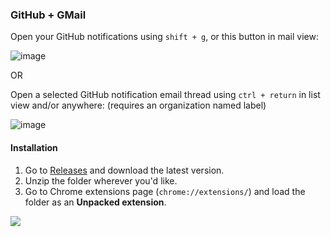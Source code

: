 ### GitHub + GMail

Open your GitHub notifications using `shift + g`, or this button in mail view:

![image](https://f.cloud.github.com/assets/1153134/1597409/bfa91b60-5310-11e3-8439-b2802d9cdf1a.png)

OR

Open a selected GitHub notification email thread using `ctrl + return` in list view and/or anywhere: (requires an organization named label)

![image](https://f.cloud.github.com/assets/1153134/1608782/cf8e3000-5514-11e3-9d48-0d7307065c2e.png)

#### Installation

1. Go to [Releases](https://github.com/muan/github-gmail/releases) and download the latest version.
2. Unzip the folder wherever you'd like.
3. Go to Chrome extensions page (`chrome://extensions/`) and load the folder as an **Unpacked extension**.

![](https://f.cloud.github.com/assets/1153134/1597414/e58cad60-5310-11e3-9158-adb6b0a2c1e7.png)